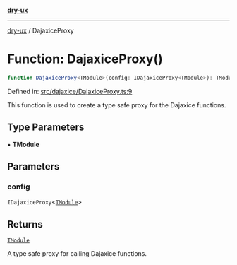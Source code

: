 [**dry-ux**](../README.md)

***

[dry-ux](../README.md) / DajaxiceProxy

# Function: DajaxiceProxy()

```ts
function DajaxiceProxy<TModule>(config: IDajaxiceProxy<TModule>): TModule
```

Defined in: [src/dajaxice/DajaxiceProxy.ts:9](https://github.com/navedr/dry-ux/blob/3bb4f59fc510052cb6c7925e1f6422bb71eb4aa4/src/dajaxice/DajaxiceProxy.ts#L9)

This function is used to create a type safe proxy for the Dajaxice functions.

## Type Parameters

• **TModule**

## Parameters

### config

`IDajaxiceProxy`\<[`TModule`](DajaxiceProxy.html#dajaxiceproxytmodule)\>

## Returns

[`TModule`](DajaxiceProxy.html#dajaxiceproxytmodule)

A type safe proxy for calling Dajaxice functions.
